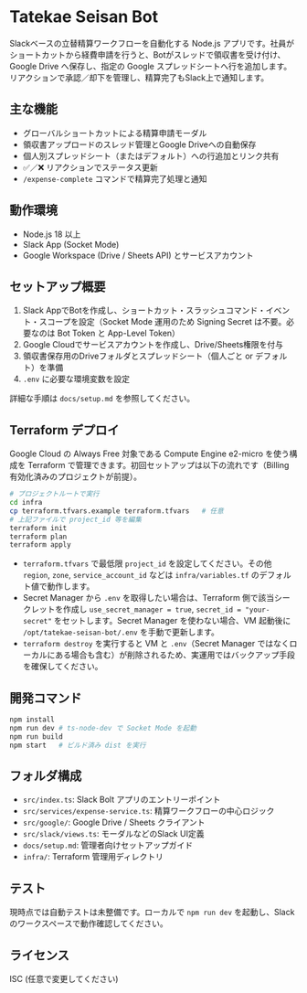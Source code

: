 # Tatekae Seisan Bot

Slackベースの立替精算ワークフローを自動化する Node.js アプリです。社員がショートカットから経費申請を行うと、Botがスレッドで領収書を受け付け、Google Drive へ保存し、指定の Google スプレッドシートへ行を追加します。リアクションで承認／却下を管理し、精算完了もSlack上で通知します。

## 主な機能
- グローバルショートカットによる精算申請モーダル
- 領収書アップロードのスレッド管理とGoogle Driveへの自動保存
- 個人別スプレッドシート（またはデフォルト）への行追加とリンク共有
- :white_check_mark:／:x: リアクションでステータス更新
- `/expense-complete` コマンドで精算完了処理と通知

## 動作環境
- Node.js 18 以上
- Slack App (Socket Mode)
- Google Workspace (Drive / Sheets API) とサービスアカウント

## セットアップ概要
1. Slack AppでBotを作成し、ショートカット・スラッシュコマンド・イベント・スコープを設定（Socket Mode 運用のため Signing Secret は不要。必要なのは Bot Token と App-Level Token）
2. Google Cloudでサービスアカウントを作成し、Drive/Sheets権限を付与
3. 領収書保存用のDriveフォルダとスプレッドシート（個人ごと or デフォルト）を準備
4. `.env` に必要な環境変数を設定

詳細な手順は `docs/setup.md` を参照してください。

## Terraform デプロイ
Google Cloud の Always Free 対象である Compute Engine e2-micro を使う構成を Terraform で管理できます。初回セットアップは以下の流れです（Billing 有効化済みのプロジェクトが前提）。

```bash
# プロジェクトルートで実行
cd infra
cp terraform.tfvars.example terraform.tfvars   # 任意
# 上記ファイルで project_id 等を編集
terraform init
terraform plan
terraform apply
```

- `terraform.tfvars` で最低限 `project_id` を設定してください。その他 `region`, `zone`, `service_account_id` などは `infra/variables.tf` のデフォルト値で動作します。
- Secret Manager から `.env` を取得したい場合は、Terraform 側で該当シークレットを作成し `use_secret_manager = true`, `secret_id = "your-secret"` をセットします。Secret Manager を使わない場合、VM 起動後に `/opt/tatekae-seisan-bot/.env` を手動で更新します。
- `terraform destroy` を実行すると VM と `.env`（Secret Manager ではなくローカルにある場合も含む）が削除されるため、実運用ではバックアップ手段を確保してください。

## 開発コマンド
```bash
npm install
npm run dev # ts-node-dev で Socket Mode を起動
npm run build
npm start   # ビルド済み dist を実行
```

## フォルダ構成
- `src/index.ts`: Slack Bolt アプリのエントリーポイント
- `src/services/expense-service.ts`: 精算ワークフローの中心ロジック
- `src/google/`: Google Drive / Sheets クライアント
- `src/slack/views.ts`: モーダルなどのSlack UI定義
- `docs/setup.md`: 管理者向けセットアップガイド
- `infra/`: Terraform 管理用ディレクトリ

## テスト
現時点では自動テストは未整備です。ローカルで `npm run dev` を起動し、Slackのワークスペースで動作確認してください。

## ライセンス
ISC (任意で変更してください)
